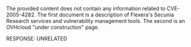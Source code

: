 The provided content does not contain any information related to CVE-2005-4282. The first document is a description of Flexera's Secunia Research services and vulnerability management tools. The second is an OVHcloud "under construction" page.

RESPONSE: UNRELATED